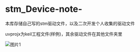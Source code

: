 # stm_Device-note-
本库存储自己写的stm驱动文件，以及二次开发个人收集的驱动文件

uvprojx为keil工程文件(样例)，其余驱动文件在其他文件夹里


![图片1](https://github.com/user-attachments/assets/320bb722-4b62-487f-8e3e-b4d0bceb0a6d)

